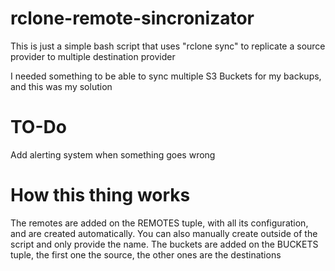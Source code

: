 # rclone-remote-sincronizator

This is just a simple bash script that uses "rclone sync" to replicate a source provider to multiple destination provider

I needed something to be able to sync multiple S3 Buckets for my backups, and this was my solution

# TO-Do
Add alerting system when something goes wrong

# How this thing works
The remotes are added on the REMOTES tuple, with all its configuration, and are created automatically. You can also manually create outside of the script and only provide the name.
The buckets are added on the BUCKETS tuple, the first one the source, the other ones are the destinations

